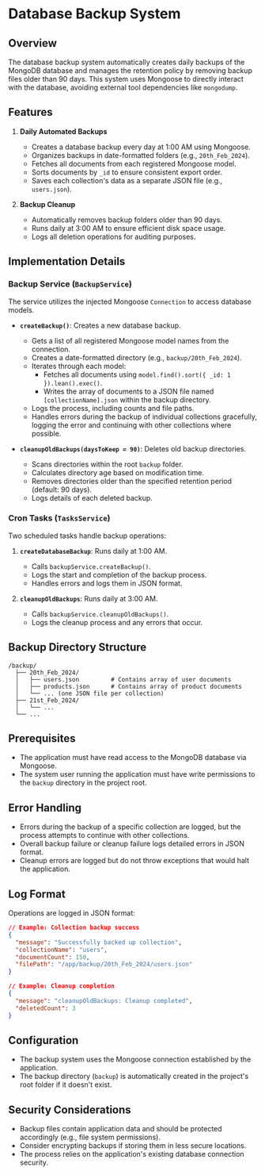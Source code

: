 # Database Backup System

## Overview

The database backup system automatically creates daily backups of the MongoDB database and manages the retention policy by removing backup files older than 90 days. This system uses Mongoose to directly interact with the database, avoiding external tool dependencies like `mongodump`.

## Features

1. **Daily Automated Backups**
   - Creates a database backup every day at 1:00 AM using Mongoose.
   - Organizes backups in date-formatted folders (e.g., `20th_Feb_2024`).
   - Fetches all documents from each registered Mongoose model.
   - Sorts documents by `_id` to ensure consistent export order.
   - Saves each collection's data as a separate JSON file (e.g., `users.json`).

2. **Backup Cleanup**
   - Automatically removes backup folders older than 90 days.
   - Runs daily at 3:00 AM to ensure efficient disk space usage.
   - Logs all deletion operations for auditing purposes.

## Implementation Details

### Backup Service (`BackupService`)

The service utilizes the injected Mongoose `Connection` to access database models.

- **`createBackup()`**: Creates a new database backup.
  - Gets a list of all registered Mongoose model names from the connection.
  - Creates a date-formatted directory (e.g., `backup/20th_Feb_2024`).
  - Iterates through each model:
    - Fetches all documents using `model.find().sort({ _id: 1 }).lean().exec()`.
    - Writes the array of documents to a JSON file named `[collectionName].json` within the backup directory.
  - Logs the process, including counts and file paths.
  - Handles errors during the backup of individual collections gracefully, logging the error and continuing with other collections where possible.

- **`cleanupOldBackups(daysToKeep = 90)`**: Deletes old backup directories.
  - Scans directories within the root `backup` folder.
  - Calculates directory age based on modification time.
  - Removes directories older than the specified retention period (default: 90 days).
  - Logs details of each deleted backup.

### Cron Tasks (`TasksService`)

Two scheduled tasks handle backup operations:

1. **`createDatabaseBackup`**: Runs daily at 1:00 AM.
   - Calls `backupService.createBackup()`.
   - Logs the start and completion of the backup process.
   - Handles errors and logs them in JSON format.

2. **`cleanupOldBackups`**: Runs daily at 3:00 AM.
   - Calls `backupService.cleanupOldBackups()`.
   - Logs the cleanup process and any errors that occur.

## Backup Directory Structure

```
/backup/
  ├── 20th_Feb_2024/
  │   ├── users.json         # Contains array of user documents
  │   ├── products.json      # Contains array of product documents
  │   └── ... (one JSON file per collection)
  ├── 21st_Feb_2024/
  │   └── ...
  └── ...
```

## Prerequisites

- The application must have read access to the MongoDB database via Mongoose.
- The system user running the application must have write permissions to the `backup` directory in the project root.

## Error Handling

- Errors during the backup of a specific collection are logged, but the process attempts to continue with other collections.
- Overall backup failure or cleanup failure logs detailed errors in JSON format.
- Cleanup errors are logged but do not throw exceptions that would halt the application.

## Log Format

Operations are logged in JSON format:

```json
// Example: Collection backup success
{
  "message": "Successfully backed up collection",
  "collectionName": "users",
  "documentCount": 150,
  "filePath": "/app/backup/20th_Feb_2024/users.json"
}

// Example: Cleanup completion
{
  "message": "cleanupOldBackups: Cleanup completed",
  "deletedCount": 3
}
```

## Configuration

- The backup system uses the Mongoose connection established by the application.
- The backup directory (`backup`) is automatically created in the project's root folder if it doesn't exist.

## Security Considerations

- Backup files contain application data and should be protected accordingly (e.g., file system permissions).
- Consider encrypting backups if storing them in less secure locations.
- The process relies on the application's existing database connection security. 
